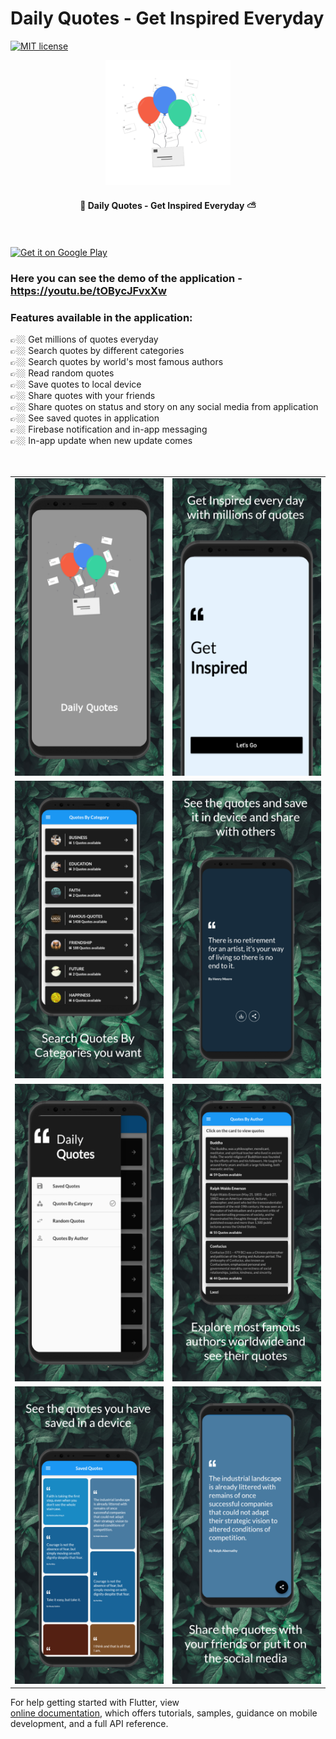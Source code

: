 # Daily Quotes - Get Inspired Everyday

[![MIT license](http://img.shields.io/badge/license-MIT-brightgreen.svg)](http://opensource.org/licenses/MIT)

<div align="center">
    <img src="assets/images/icon.png" width=200> 
</div>

<h4 align="center">
 🥰 Daily Quotes - Get Inspired Everyday ⛅️
</h4>

<br/>
<br/>

<a href="https://bit.ly/DailyQuotesFlutter" target="_blank">
 <img alt='Get it on Google Play' src='https://play.google.com/intl/en_gb/badges/images/generic/en_badge_web_generic.png' width="230">
</a>

<div align="left" style="margin-bottom: 20px;">
	<h3>Here you can see the demo of the application - <a href="https://youtu.be/tOBycJFvxXw" target="_blank">https://youtu.be/tOBycJFvxXw</a></h3>
</div>

<div align="left">
    <h3>Features available in the application:</h3>
    👉🏼 Get millions of quotes everyday
	<br/>
    👉🏼 Search quotes by different categories
	<br/>
    👉🏼 Search quotes by world's most famous authors
	<br/>
    👉🏼 Read random quotes
	<br/>
    👉🏼 Save quotes to local device
	<br/>
    👉🏼 Share quotes with your friends
	<br/>
    👉🏼 Share quotes on status and story on any social media from application
	<br/>
    👉🏼 See saved quotes in application
	<br/>
    👉🏼 Firebase notification and in-app messaging
	<br/>
    👉🏼 In-app update when new update comes
	<br/>
</div>

<br/>
<br/>

<div style="text-align: center">
	<table>
		<tr>
			<td style="text-align: center"><img src="dailyquotes/mockup/1.png" width="600"/></td>
			<td style="text-align: center"><img src="dailyquotes/mockup/2.png" width="610"/></td>
		</tr>
		<tr>
			<td style="text-align: center"><img src="dailyquotes/mockup/3.png" width="600"/></td>
			<td style="text-align: center"><img src="dailyquotes/mockup/4.png" width="610"/></td>
		</tr>
		<tr>
			<td style="text-align: center"><img src="dailyquotes/mockup/5.png" width="610"/></td>
			<td style="text-align: center"><img src="dailyquotes/mockup/6.png" width="610"/></td>
		</tr>
		<tr>
			<td style="text-align: center"><img src="dailyquotes/mockup/7.png" width="610"/></td>
			<td style="text-align: center"><img src="dailyquotes/mockup/8.png" width="610"/></td>
		</tr>
	</table>
</div>

For help getting started with Flutter, view  
[online documentation](https://flutter.io/docs), which offers tutorials,
samples, guidance on mobile development, and a full API reference.
